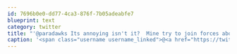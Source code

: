 ```yaml
---
id: 7696b0e0-dd77-4ca3-876f-7b05adeabfe7
blueprint: text
category: twitter
title: "'@paradawks Its annoying isn't it?  Mine try to join forces above my nose. Just wait 'til the ears join in."
caption: '<span class="username username_linked">@<a href="https://twitter.com/paradawks" title="Todd Holbrook">paradawks</a></span> Its annoying isn''t it?  Mine try to join forces above my nose. Just wait ''til the ears join in.'
---
```

